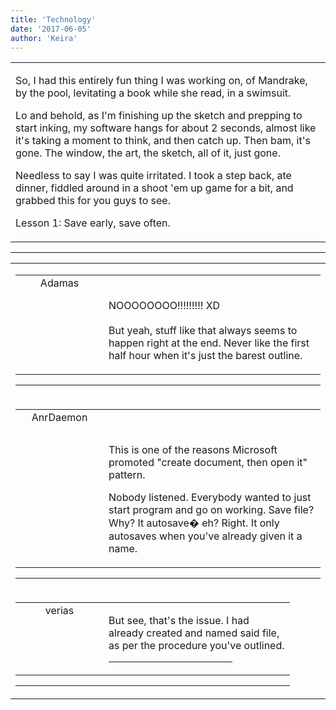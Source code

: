 ```yaml
---
title: 'Technology'
date: '2017-06-05'
author: 'Keira'
---
```


<div>
<!-- Main content here -->
<table border="0" class="post"><tbody><tr><td>
   
   <div class="post_body">
       <p>So, I had this entirely fun thing I was working on, of Mandrake, by the pool, levitating a book while she read, in a swimsuit.</p><p>Lo and behold, as I'm finishing up the sketch and prepping to start inking, my software hangs for about 2 seconds, almost like it's taking a moment to think, and then catch up. Then bam, it's gone. The window, the art, the sketch, all of it, just gone.</p><p>Needless to say I was quite irritated. I took a step back, ate dinner, fiddled around in a shoot 'em up game for a bit, and grabbed this for you guys to see.</p><p>Lesson 1: Save early, save often.</p>
   </div>
   </td></tr>
   </tbody></table><hr><table style="width:100%; border:0;" class="comment_table"><tbody><tr><td width="100%"><a name=""> </a><div style="width:100%;" class="comment"><table border="0" width="100%"><tbody><tr><td align="center" valign="top" width="125">
<span class="comment_title"><center>Adamas<br></center><a name="2983">&nbsp;</a></span><br>
<center><img src="https://www.gravatar.com/avatar.php?gravatar_id=63b5da7dbecbf4a2fac891b8f15ccbc4&amp;default=http%3A%2F%2Fmysteriesofthearcana.com%2Ftemplates%2Fmain%2Fimages%2Favatar.gif&amp;size=80&amp;rating=g" border="0" alt=""></center>
</td>
<td valign="top">


<p class="comment_text"> </p><p class="comment_text"><br> NOOOOOOOO!!!!!!!!! XD<br><br>But yeah, stuff like that always seems to happen right at the end. Never like the first half hour when it's just the barest outline.<br></p>
 

</td></tr></tbody></table>
<hr></div></td></tr><tr><td width="100%"><a name=""> </a><div style="width:100%;" class="comment"><table border="0" width="100%"><tbody><tr><td align="center" valign="top" width="125">
<span class="comment_title"><center>AnrDaemon<br></center><a name="2984">&nbsp;</a></span><br>
<center><img src="https://www.gravatar.com/avatar.php?gravatar_id=49ceed92da7052de80f4311a417acd40&amp;default=http%3A%2F%2Fmysteriesofthearcana.com%2Ftemplates%2Fmain%2Fimages%2Favatar.gif&amp;size=80&amp;rating=g" border="0" alt=""></center>
</td>
<td valign="top">


<p class="comment_text"> </p><p class="comment_text"><br> </p><p>This is one of the reasons Microsoft promoted "create document, then open it" pattern.</p><p>Nobody listened. Everybody wanted to just start program and go on working. Save file? Why? It autosave� eh? Right. It only autosaves when you've already given it a name.</p>
 

</td></tr></tbody></table>
<hr></div></td></tr><tr><td width="100%"><a name=""> </a><div style="width:90%;" class="comment2"><table border="0" width="100%"><tbody><tr><td align="center" valign="top" width="125">
<span class="comment_title"><center>verias</center><a name="2985">&nbsp;</a></span><br>
<center><img src="https://www.gravatar.com/avatar.php?gravatar_id=e3c6cf33692a98b575c642080d14c26a&amp;default=http%3A%2F%2Fmysteriesofthearcana.com%2Ftemplates%2Fmain%2Fimages%2Favatar.gif&amp;size=100&amp;rating=g" border="0" alt=""></center>
</td>
<td valign="top">


<p class="comment_text"> </p><p class="comment_text">But see, that's the issue. I had already created and named said file, as per the procedure you've outlined.</p>
 <hr width="70%">

</td></tr></tbody></table>
<hr></div></td></tr></tbody></table>
<!-- End main content -->
              </div>
